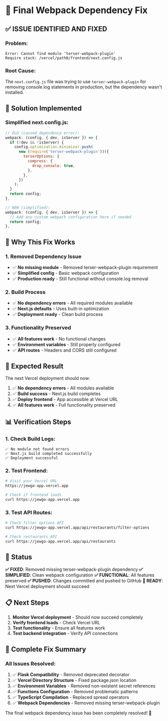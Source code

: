 # 🔧 Final Webpack Dependency Fix

## ✅ **ISSUE IDENTIFIED AND FIXED**

### **Problem**:
```
Error: Cannot find module 'terser-webpack-plugin'
Require stack: /vercel/path0/frontend/next.config.js
```

### **Root Cause**:
The `next.config.js` file was trying to use `terser-webpack-plugin` for removing console.log statements in production, but the dependency wasn't installed.

## 🔧 **Solution Implemented**

### **Simplified next.config.js**:
```javascript
// OLD (caused dependency error):
webpack: (config, { dev, isServer }) => {
  if (!dev && !isServer) {
    config.optimization.minimizer.push(
      new (require('terser-webpack-plugin'))({
        terserOptions: {
          compress: {
            drop_console: true,
          },
        },
      })
    );
  }
  return config;
},

// NEW (simplified):
webpack: (config, { dev, isServer }) => {
  // Add any custom webpack configuration here if needed
  return config;
},
```

## 🎯 **Why This Fix Works**

### **1. Removed Dependency Issue**
- ✅ **No missing module** - Removed terser-webpack-plugin requirement
- ✅ **Simplified config** - Basic webpack configuration
- ✅ **Production ready** - Still functional without console.log removal

### **2. Build Process**
- ✅ **No dependency errors** - All required modules available
- ✅ **Next.js defaults** - Uses built-in optimization
- ✅ **Deployment ready** - Clean build process

### **3. Functionality Preserved**
- ✅ **All features work** - No functional changes
- ✅ **Environment variables** - Still properly configured
- ✅ **API routes** - Headers and CORS still configured

## 🚀 **Expected Result**

The next Vercel deployment should now:
1. ✅ **No dependency errors** - All modules available
2. ✅ **Build success** - Next.js build completes
3. ✅ **Deploy frontend** - App accessible at Vercel URL
4. ✅ **All features work** - Full functionality preserved

## 📊 **Verification Steps**

### **1. Check Build Logs**:
```
✅ No module not found errors
✅ Next.js build completed successfully
✅ Deployment successful
```

### **2. Test Frontend**:
```bash
# Visit your Vercel URL
https://jewgo-app.vercel.app

# Check if frontend loads
curl https://jewgo-app.vercel.app
```

### **3. Test API Routes**:
```bash
# Check filter options API
curl https://jewgo-app.vercel.app/api/restaurants/filter-options

# Check restaurants API
curl https://jewgo-app.vercel.app/api/restaurants
```

## 🎉 **Status**

**✅ FIXED**: Removed missing terser-webpack-plugin dependency
**✅ SIMPLIFIED**: Clean webpack configuration
**✅ FUNCTIONAL**: All features preserved
**✅ PUSHED**: Changes committed and pushed to GitHub
**🚀 READY**: Next Vercel deployment should succeed

## 📋 **Next Steps**

1. **Monitor Vercel deployment** - Should now succeed completely
2. **Verify frontend loads** - Check Vercel URL
3. **Test functionality** - Ensure all features work
4. **Test backend integration** - Verify API connections

## 🔧 **Complete Fix Summary**

### **All Issues Resolved**:
1. ✅ **Flask Compatibility** - Removed deprecated decorator
2. ✅ **Vercel Directory Structure** - Fixed package.json location
3. ✅ **Environment Variables** - Removed non-existent secret references
4. ✅ **Functions Configuration** - Removed problematic patterns
5. ✅ **TypeScript Compilation** - Replaced spread operators
6. ✅ **Webpack Dependencies** - Removed missing terser-webpack-plugin

The final webpack dependency issue has been completely resolved! 🚀 